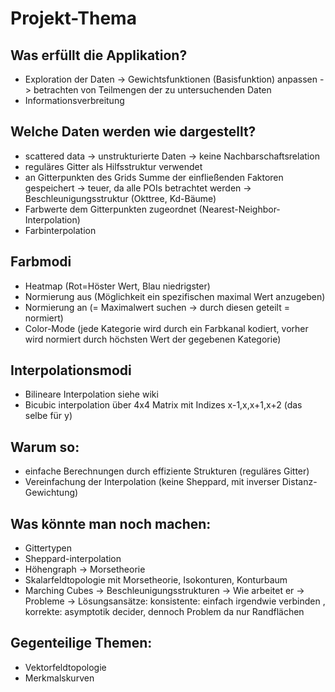 # Projekt-Thema

## Was erfüllt die Applikation?
- Exploration der Daten 
 -> Gewichtsfunktionen (Basisfunktion) anpassen
 -> betrachten von Teilmengen der zu untersuchenden Daten
- Informationsverbreitung

## Welche Daten werden wie dargestellt?
- scattered data
 -> unstrukturierte Daten 
 -> keine Nachbarschaftsrelation
- reguläres Gitter als Hilfsstruktur verwendet
- an Gitterpunkten des Grids Summe der einfließenden Faktoren gespeichert 
  -> teuer, da alle POIs betrachtet werden 
  -> Beschleunigungsstruktur (Okttree, Kd-Bäume)
- Farbwerte dem Gitterpunkten zugeordnet (Nearest-Neighbor-Interpolation)
- Farbinterpolation

## Farbmodi
- Heatmap (Rot=Höster Wert, Blau niedrigster)
 - Normierung aus (Möglichkeit ein spezifischen maximal Wert anzugeben)
 - Normierung an (= Maximalwert suchen -> durch diesen geteilt = normiert)
- Color-Mode 
(jede Kategorie wird durch ein Farbkanal kodiert, vorher wird normiert durch höchsten Wert der gegebenen Kategorie)

## Interpolationsmodi
- Bilineare Interpolation
 siehe wiki
- Bicubic 
 interpolation über 4x4 Matrix mit Indizes x-1,x,x+1,x+2 (das selbe für y)

## Warum so:
- einfache Berechnungen durch effiziente Strukturen (reguläres Gitter)
- Vereinfachung der Interpolation (keine Sheppard, mit inverser Distanz-Gewichtung)

## Was könnte man noch machen:
- Gittertypen
- Sheppard-interpolation
- Höhengraph -> Morsetheorie
- Skalarfeldtopologie mit Morsetheorie, Isokonturen, Konturbaum
- Marching Cubes 
 -> Beschleunigungsstrukturen
 -> Wie arbeitet er
 -> Probleme
 -> Lösungsansätze: 
  konsistente: einfach irgendwie verbinden
 , korrekte: asymptotik decider, dennoch Problem da nur Randflächen 

## Gegenteilige Themen:
- Vektorfeldtopologie
- Merkmalskurven

